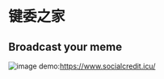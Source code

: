 # 键委之家
## Broadcast your meme
![image](https://user-images.githubusercontent.com/54500106/160618187-41de4ff1-d54b-4d3a-a62f-bb0601187b3c.png)
demo:https://www.socialcredit.icu/
